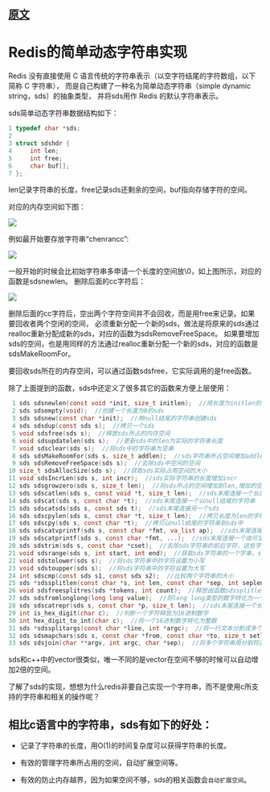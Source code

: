 
## [原文](https://www.cnblogs.com/chengxuyuancc/p/3984741.html)

# Redis的简单动态字符串实现

Redis 没有直接使用 C 语言传统的字符串表示（以空字符结尾的字符数组，以下简称 C 字符串）， 
而是自己构建了一种名为简单动态字符串（simple dynamic string，sds）的抽象类型， 
并将sds用作 Redis 的默认字符串表示。

sds简单动态字符串数据结构如下：

```c
1 typedef char *sds;
2 
3 struct sdshdr {
4     int len;
5     int free;
6     char buf[];
7 };
```
len记录字符串的长度，free记录sds还剩余的空间，buf指向存储字符的空间。

对应的内存空间如下图：

![](../../../../images/redis/sds/redis_sds_1.png)


例如最开始要存放字符串“chenrancc”:

![](../../../../images/redis/sds/redis_sds_2.png)


一般开始的时候会比初始字符串多申请一个长度的空间放\0，如上图所示，对应的函数是sdsnewlen。
删除后面的cc字符后：


![](../../../../images/redis/sds/redis_sds_3.png)


删除后面的cc字符后，空出两个字符空间并不会回收，而是用free来记录。如果要回收者两个空闲的空间，
必须重新分配一个新的sds，做法是将原来的sds通过realloc重新分配成新的sds，对应的函数为sdsRemoveFreeSpace。
如果要增加sds的空间，也是用同样的方法通过realloc重新分配一个新的sds，对应的函数是sdsMakeRoomFor。

要回收sds所在的内存空间，可以通过函数sdsfree，它实际调用的是free函数。

除了上面提到的函数，sds中还定义了很多其它的函数来方便上层使用：


```c
 1 sds sdsnewlen(const void *init, size_t initlen);  //用长度为initlen的字符串创建sds
 2 sds sdsempty(void);  //创建一个长度为0的sds
 3 sds sdsnew(const char *init);  //用null结尾的字符串创建sds
 4 sds sdsdup(const sds s);  //拷贝一个sds
 5 void sdsfree(sds s);  //释放sds所占的内存空间
 6 void sdsupdatelen(sds s);  //更新sds中的len为实际的字符串长度
 7 void sdsclear(sds s);  //将sds中的字符串为空串
 8 sds sdsMakeRoomFor(sds s, size_t addlen);  //sds字符串所占空间增加addlen个字符（包括free所占的字符）
 9 sds sdsRemoveFreeSpace(sds s);  //去除sds中空闲的空间
10 size_t sdsAllocSize(sds s);  //获取sds实际占用空间的大小
11 void sdsIncrLen(sds s, int incr);  //sds实际字符串的长度增加incr
12 sds sdsgrowzero(sds s, size_t len);  //将sds所占的空间增加到len,增加的空间都清零
13 sds sdscatlen(sds s, const void *t, size_t len);  //sds末尾连接一个长度为len的字符串
14 sds sdscat(sds s, const char *t);  //sds末尾连接一个以null结尾的字符串
15 sds sdscatsds(sds s, const sds t);  //sds末尾连接另一个sds
16 sds sdscpylen(sds s, const char *t, size_t len);  //拷贝长度为len的字符串到sds中
17 sds sdscpy(sds s, const char *t);  //拷贝以null结尾的字符串到sds中
18 sds sdscatvprintf(sds s, const char *fmt, va_list ap);  //sds末尾连接一个由可变参数形成的字符串
19 sds sdscatprintf(sds s, const char *fmt, ...);  //sds末尾连接一个由可变参数形成的字符串
20 sds sdstrim(sds s, const char *cset);  //去除sds字符串的前后字符，这些字符都是在cset中出现过的
21 void sdsrange(sds s, int start, int end);  //获取sds字符串的一个字串，start和end可以为负数，负数表示从后面往前面索引
22 void sdstolower(sds s);  //将sds字符串中的字符设置为小写
23 void sdstoupper(sds s);  //将sds字符串中的字符设置为大写
24 int sdscmp(const sds s1, const sds s2);  //比较两个字符串的大小
25 sds *sdssplitlen(const char *s, int len, const char *sep, int seplen, int *count);  //用字符串sdp分割一个sds为多个sds
26 void sdsfreesplitres(sds *tokens, int count);  //释放由函数sdssplitlen返回的sds数组空间
27 sds sdsfromlonglong(long long value);  //将long long类型的数字转化为一个sds
28 sds sdscatrepr(sds s, const char *p, size_t len);  //sds末尾连接一个长度为len的字符串，并且将其中的不可打印字符显示出来
29 int is_hex_digit(char c);  //判断一个字符释放为16进制数字
30 int hex_digit_to_int(char c);  //将一个16进制数字转化为整数
31 sds *sdssplitargs(const char *line, int *argc);  //将一行文本分割成多个参数，每个参数可以用类编程语言 REPL格式，如果空格，\n\r\t\0等作为分隔符
32 sds sdsmapchars(sds s, const char *from, const char *to, size_t setlen) //将sds中出现在from中的字符替换为to对应的字符
33 sds sdsjoin(char **argv, int argc, char *sep);  //将多个字符串用分割符连接起来组成一个sds
```

sds和c++中的vector很类似，唯一不同的是vector在空间不够的时候可以自动增加2倍的空间。

了解了sds的实现，想想为什么redis非要自己实现一个字符串，而不是使用c所支持的字符串和相关的操作呢？

## 相比c语言中的字符串，sds有如下的好处：

- 记录了字符串的长度，用O(1)的时间复杂度可以获得字符串的长度。

- 有效的管理字符串所占用的空间，自动扩展空间等。

- 有效的防止内存越界，因为如果空间不够，sds的相关函数会`自动扩展空间`。

